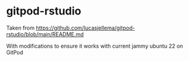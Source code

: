# gitpod-rstudio

Taken from https://github.com/lucasjellema/gitpod-rstudio/blob/main/README.md

With modifications to ensure it works with current jammy ubuntu 22 on GitPod
